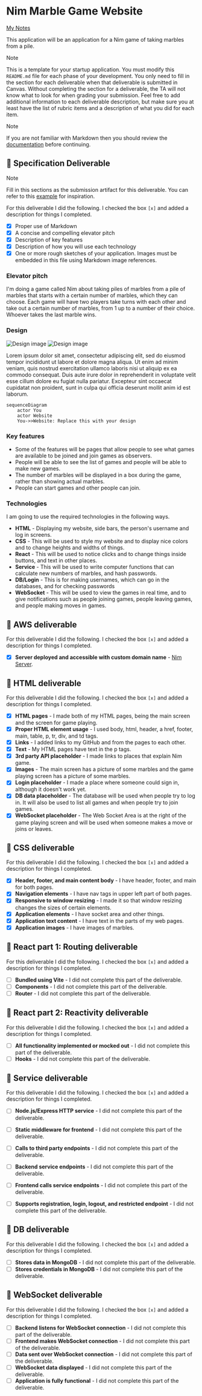 # Nim Marble Game Website

[My Notes](notes.md)

This application will be an application for a Nim game of taking marbles from a pile.


> [!NOTE]
>  This is a template for your startup application. You must modify this `README.md` file for each phase of your development. You only need to fill in the section for each deliverable when that deliverable is submitted in Canvas. Without completing the section for a deliverable, the TA will not know what to look for when grading your submission. Feel free to add additional information to each deliverable description, but make sure you at least have the list of rubric items and a description of what you did for each item.

> [!NOTE]
>  If you are not familiar with Markdown then you should review the [documentation](https://docs.github.com/en/get-started/writing-on-github/getting-started-with-writing-and-formatting-on-github/basic-writing-and-formatting-syntax) before continuing.

## 🚀 Specification Deliverable

> [!NOTE]
>  Fill in this sections as the submission artifact for this deliverable. You can refer to this [example](https://github.com/webprogramming260/startup-example/blob/main/README.md) for inspiration.

For this deliverable I did the following. I checked the box `[x]` and added a description for things I completed.

- [x] Proper use of Markdown
- [x] A concise and compelling elevator pitch
- [x] Description of key features
- [x] Description of how you will use each technology
- [x] One or more rough sketches of your application. Images must be embedded in this file using Markdown image references.

### Elevator pitch

I'm doing a game called Nim about taking piles of marbles from a pile of marbles that starts with a certain number of marbles, which they can choose. Each game will have two players take turns with each other and take out a certain number of marbles, from 1 up to a number of their choice. Whoever takes the last marble wins.

### Design

![Design image](nim_main_screen.png)
![Design image](nim_playing_screen.png)

Lorem ipsum dolor sit amet, consectetur adipiscing elit, sed do eiusmod tempor incididunt ut labore et dolore magna aliqua. Ut enim ad minim veniam, quis nostrud exercitation ullamco laboris nisi ut aliquip ex ea commodo consequat. Duis aute irure dolor in reprehenderit in voluptate velit esse cillum dolore eu fugiat nulla pariatur. Excepteur sint occaecat cupidatat non proident, sunt in culpa qui officia deserunt mollit anim id est laborum.

```mermaid
sequenceDiagram
    actor You
    actor Website
    You->>Website: Replace this with your design
```

### Key features

- Some of the features will be pages that allow people to see what games are available to be joined and join games as observers.
- People will be able to see the list of games and people will be able to make new games.
- The number of marbles will be displayed in a box during the game, rather than showing actual marbles.
- People can start games and other people can join.

### Technologies

I am going to use the required technologies in the following ways.

- **HTML** - Displaying my website, side bars, the person's username and log in screens.
- **CSS** - This will be used to style my website and to display nice colors and to change heights and widths of things.
- **React** - This will be used to notice clicks and to change things inside buttons, and text in other places.
- **Service** - This will be used to write computer functions that can calculate new numbers of marbles, and hash passwords.
- **DB/Login** - This is for making usernames, which can go in the databases, and for checking passwords
- **WebSocket** - This will be used to view the games in real time, and to give notifications such as people joining games, people leaving games, and people making moves in games.

## 🚀 AWS deliverable

For this deliverable I did the following. I checked the box `[x]` and added a description for things I completed.

- [x] **Server deployed and accessible with custom domain name** - [Nim Server](https://cs260nim-game.click).

## 🚀 HTML deliverable

For this deliverable I did the following. I checked the box `[x]` and added a description for things I completed.

- [x] **HTML pages** - I made both of my HTML pages, being the main screen and the screen for game playing.
- [x] **Proper HTML element usage** - I used body, html, header, a href, footer, main, table, p, tr, div, and td tags.
- [x] **Links** - I added links to my GitHub and from the pages to each other.
- [x] **Text** - My HTML pages have text in the p tags.
- [x] **3rd party API placeholder** - I made links to places that explain Nim game.
- [x] **Images** - The main screen has a picture of some marbles and the game playing screen has a picture of some marbles.
- [x] **Login placeholder** - I made a place where someone could sign in, although it doesn't work yet.
- [x] **DB data placeholder** - The database will be used when people try to log in. It will also be used to list all games and when people try to join games.
- [x] **WebSocket placeholder** - The Web Socket Area is at the right of the game playing screen and will be used when someone makes a move or joins or leaves.

## 🚀 CSS deliverable

For this deliverable I did the following. I checked the box `[x]` and added a description for things I completed.

- [x] **Header, footer, and main content body** - I have header, footer, and main for both pages.
- [x] **Navigation elements** - I have nav tags in upper left part of both pages.
- [x] **Responsive to window resizing** - I made it so that window resizing changes the sizes of certain elements.
- [x] **Application elements** - I have socket area and other things.
- [x] **Application text content** - I have text in the parts of my web pages.
- [x] **Application images** - I have images of marbles.

## 🚀 React part 1: Routing deliverable

For this deliverable I did the following. I checked the box `[x]` and added a description for things I completed.

- [ ] **Bundled using Vite** - I did not complete this part of the deliverable.
- [ ] **Components** - I did not complete this part of the deliverable.
- [ ] **Router** - I did not complete this part of the deliverable.

## 🚀 React part 2: Reactivity deliverable

For this deliverable I did the following. I checked the box `[x]` and added a description for things I completed.

- [ ] **All functionality implemented or mocked out** - I did not complete this part of the deliverable.
- [ ] **Hooks** - I did not complete this part of the deliverable.

## 🚀 Service deliverable

For this deliverable I did the following. I checked the box `[x]` and added a description for things I completed.

- [ ] **Node.js/Express HTTP service** - I did not complete this part of the deliverable.
- [ ] **Static middleware for frontend** - I did not complete this part of the deliverable.
- [ ] **Calls to third party endpoints** - I did not complete this part of the deliverable.
- [ ] **Backend service endpoints** - I did not complete this part of the deliverable.
- [ ] **Frontend calls service endpoints** - I did not complete this part of the deliverable.
- [ ] **Supports registration, login, logout, and restricted endpoint** - I did not complete this part of the deliverable.


## 🚀 DB deliverable

For this deliverable I did the following. I checked the box `[x]` and added a description for things I completed.

- [ ] **Stores data in MongoDB** - I did not complete this part of the deliverable.
- [ ] **Stores credentials in MongoDB** - I did not complete this part of the deliverable.

## 🚀 WebSocket deliverable

For this deliverable I did the following. I checked the box `[x]` and added a description for things I completed.

- [ ] **Backend listens for WebSocket connection** - I did not complete this part of the deliverable.
- [ ] **Frontend makes WebSocket connection** - I did not complete this part of the deliverable.
- [ ] **Data sent over WebSocket connection** - I did not complete this part of the deliverable.
- [ ] **WebSocket data displayed** - I did not complete this part of the deliverable.
- [ ] **Application is fully functional** - I did not complete this part of the deliverable.
